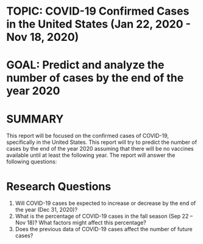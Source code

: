 # TOPIC: COVID-19 Confirmed Cases in the United States (Jan 22, 2020 - Nov 18, 2020)
# GOAL: Predict and analyze the number of cases by the end of the year 2020

# SUMMARY 
This report will be focused on the confirmed cases of COVID-19, specifically in the United States. This report will try to predict the number of cases by the end of the year 2020 assuming that there will be no vaccines available until at least the following year. The report will answer the following questions:

# Research Questions
1.	Will COVID-19 cases be expected to increase or decrease by the end of the year (Dec 31, 2020)?
2.	What is the percentage of COVID-19 cases in the fall season (Sep 22 – Nov 18)? What factors might affect this percentage?
3.	Does the previous data of COVID-19 cases affect the number of future cases?
